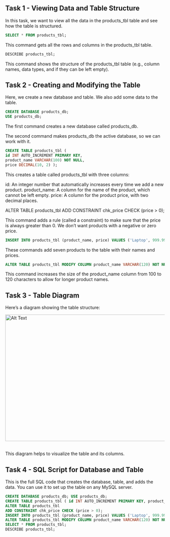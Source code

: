 ## Task 1 - Viewing Data and Table Structure ## 


In this task, we want to view all the data in the products_tbl table and see how the table is structured.

```sql
SELECT * FROM products_tbl; 
```
This command gets all the rows and columns in the products_tbl table.

```sql
DESCRIBE products_tbl; 
```

This command shows the structure of the products_tbl table (e.g., column names, data types, and if they can be left empty).

## Task 2 - Creating and Modifying the Table ##

Here, we create a new database and table. We also add some data to the table.

```sql
CREATE DATABASE products_db;
USE products_db; 
```

The first command creates a new database called products_db.

The second command makes products_db the active database, so we can work with it.

```sql
CREATE TABLE products_tbl ( 
id INT AUTO_INCREMENT PRIMARY KEY, 
product_name VARCHAR(100) NOT NULL, 
price DECIMAL(10, 2) ); 
```

This creates a table called products_tbl with three columns:

id: An integer number that automatically increases every time we add a new product.
product_name: A column for the name of the product, which cannot be left empty.
price: A column for the product price, with two decimal places.

ALTER TABLE products_tbl ADD CONSTRAINT chk_price CHECK (price > 0); 

This command adds a rule (called a constraint) to make sure that the price is always greater than 0. We don’t want products with a negative or zero price.

```sql
INSERT INTO products_tbl (product_name, price) VALUES ('Laptop', 999.99), ('Smartphone', 599.99), ('Tablet', 299.99), ('Keyboard', 19.99), ('Mouse', 14.99), ('Desk Lamp', 24.99), ('Speakers', 9.99); 
```

These commands add seven products to the table with their names and prices.

```sql
ALTER TABLE products_tbl MODIFY COLUMN product_name VARCHAR(120) NOT NULL; 
```
This command increases the size of the product_name column from 100 to 120 characters to allow for longer product names.

## Task 3 - Table Diagram ## 
Here’s a diagram showing the table structure:

 <img src="" alt="Alt Text" width="800" height="400"> 

 
This diagram helps to visualize the table and its columns.

## Task 4 - SQL Script for Database and Table ## 

This is the full SQL code that creates the database, table, and adds the data. You can use it to set up the table on any MySQL server.

 ```sql
CREATE DATABASE products_db; USE products_db;
CREATE TABLE products_tbl ( id INT AUTO_INCREMENT PRIMARY KEY, product_name VARCHAR(100) NOT NULL, price DECIMAL(10, 2) );
ALTER TABLE products_tbl 
ADD CONSTRAINT chk_price CHECK (price > 0); 
INSERT INTO products_tbl (product_name, price) VALUES ('Laptop', 999.99), ('Smartphone', 599.99), ('Tablet', 299.99), ('Keyboard', 19.99), ('Mouse', 14.99), ('Desk Lamp', 24.99), ('Speakers', 9.99);
ALTER TABLE products_tbl MODIFY COLUMN product_name VARCHAR(120) NOT NULL;
SELECT * FROM products_tbl;
DESCRIBE products_tbl;
```
